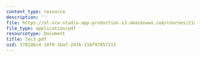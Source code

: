 ```yaml
---
content_type: resource
description: ''
file: https://ol-ocw-studio-app-production.s3.amazonaws.com/courses/21a-441-the-conquest-of-america-spring-2004/378146c418f02ba72d16116f97857111_lec3.pdf
file_type: application/pdf
resourcetype: Document
title: lec3.pdf
uid: 378146c4-18f0-2ba7-2d16-116f97857111
---
```


